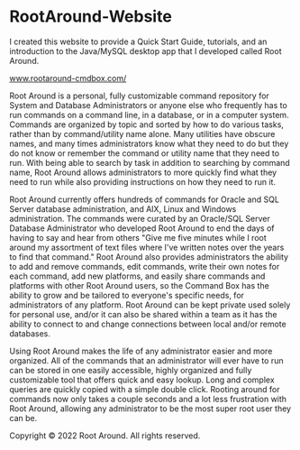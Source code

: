 # RootAround-Website
I created this website to provide a Quick Start Guide, tutorials, and an introduction to the Java/MySQL desktop app that I developed called Root Around. 

www.rootaround-cmdbox.com/

Root Around is a personal, fully customizable command repository for System and Database Administrators or anyone else who frequently has to run commands on a command line, in a database, or in a computer system. Commands are organized by topic and sorted by how to do various tasks, rather than by command/utility name alone. Many utilities have obscure names, and many times administrators know what they need to do but they do not know or remember the command or utility name that they need to run. With being able to search by task in addition to searching by command name, Root Around allows administrators to more quickly find what they need to run while also providing instructions on how they need to run it.
                       
Root Around currently offers hundreds of commands for Oracle and SQL Server database administration, and AIX, Linux and Windows administration. The commands were curated by an Oracle/SQL Server Database Administrator who developed Root Around to end the days of having to say and hear from others "Give me five minutes while I root around my assortment of text files where I've written notes over the years to find that command." Root Around also provides administrators the ability to add and remove commands, edit commands, write their own notes for each command, add new platforms, and easily share commands and platforms with other Root Around users, so the Command Box has the ability to grow and be tailored to everyone's specific needs, for administrators of any platform. Root Around can be kept private used solely for personal use, and/or it can also be shared within a team as it has the ability to connect to and change connections between local and/or remote databases.                  
                    
Using Root Around makes the life of any administrator easier and more organized. All of the commands that an administrator will ever have to run can be stored in one easily accessible, highly organized and fully customizable tool that offers quick and easy lookup. Long and complex queries are quickly copied with a simple double click. Rooting around for commands now only takes a couple seconds and a lot less frustration with Root Around, allowing any administrator to be the most super root user they can be.

Copyright © 2022 Root Around. All rights reserved.

